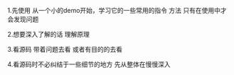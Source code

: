 1.先使用 从一个小的demo开始，学习它的一些常用的指令 方法  只有在使用中才会发现问题

2.想要深入了解的话  理解原理

3.看源码  带着问题去看  或者有目的的去看

4.看源码时不必纠结于一些细节的地方  先从整体在慢慢深入

